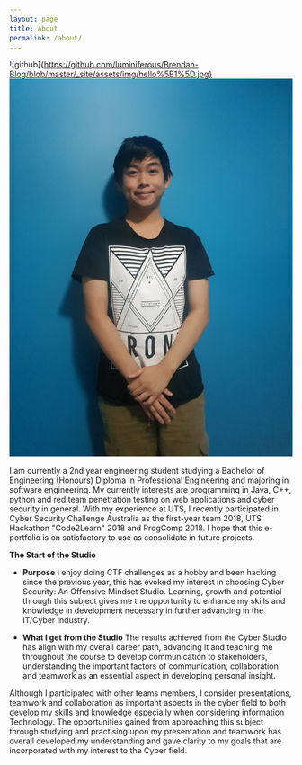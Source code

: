```yaml
---
layout: page
title: About
permalink: /about/
---
```


![github]{https://github.com/luminiferous/Brendan-Blog/blob/master/_site/assets/img/hello%5B1%5D.jpg}
![](/_site/assets/img/hello%5B1%5D.jpg)

I am currently a 2nd year engineering student studying a Bachelor of Engineering (Honours) Diploma in Professional Engineering and majoring in software engineering. My currently interests are programming in Java, C++, python and red team penetration testing on web applications and cyber security in general. With my experience at UTS, I recently participated in Cyber Security Challenge Australia as the first-year team 2018, UTS Hackathon "Code2Learn" 2018 and ProgComp 2018. I hope that this e-portfolio is on satisfactory to use as consolidate in future projects.

**The Start of the Studio**
- **Purpose**
I enjoy doing CTF challenges as a hobby and been hacking since the previous year, this has evoked my interest in choosing Cyber Security: An Offensive Mindset Studio. Learning, growth and potential through this subject gives me the opportunity to enhance my skills and knowledge in development necessary in further advancing in the IT/Cyber Industry.


- **What I get from the Studio**
The results achieved from the Cyber Studio has align with my overall career path, advancing it and teaching me throughout the course to develop communication to stakeholders, understanding the important factors of communication, collaboration and teamwork as an essential aspect in developing personal insight.

Although I participated with other teams members, I consider presentations, teamwork and collaboration as important aspects in the cyber field to both develop my skills and knowledge especially when considering information Technology. The opportunities gained from approaching this subject through studying and practising upon my presentation and teamwork has overall developed my understanding and gave clarity to my goals that are incorporated with my interest to the Cyber field.
